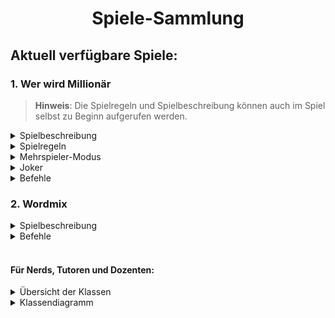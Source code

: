<h1 align="center">Spiele-Sammlung</h1>

## Aktuell verfügbare Spiele:
### 1. Wer wird Millionär
> **Hinweis**: Die Spielregeln und Spielbeschreibung können auch im Spiel selbst zu Beginn aufgerufen werden.
<details><summary>Spielbeschreibung</summary>

> "Wer wird Millionär?" ist ein Quiz-Spiel, das auf der gleichnamigen Fernsehsendung basiert. Das Spiel besteht aus mehreren Runden, in denen die Spieler Fragen aus verschiedenen Wissensgebieten beantworten müssen, um einen Geldpreis zu gewinnen.   
<br>
"Wer wird Millionär?" ist ein unterhaltsames und herausforderndes Spiel, das Wissen und strategisches Denken erfordert, um den Hauptpreis zu gewinnen.
</details>

<details><summary>Spielregeln</summary>

> **Spielmechanik**: Zu Beginn des Spiels wählt der Spieler zwischen dem Risikomdous oder dem normalen. Im Risikomodus fällt die Sicherheitsstufe bei 16.000€ weg, sodass der Spieler auf 500€ zurückfallen kann. Im Gegenzug dazu erhält er einen weiteren Joker. Pro richtig beantworteter Frage steigt der Geldbetrag. Das Ziel des Spiels ist es, durch das Beantworten einer Reihe von Fragen den Geldbetrag zu erhöhen und schließlich den Hauptpreis zu gewinnen.
<br><br>
**Fragen und Antworten**: Das Spiel besteht aus bis zu 15 Fragen, die in verschiedenen Schwierigkeitsgraden eingestuft sind. Jede Frage hat vier mögliche Antworten, von denen nur eine richtig ist. Der Spieler muss die richtige Antwort auswählen, um zur nächsten Frage zu gelangen. Dabei stehen ihm verschiedene Joker zur Verfügung.
<br>**Pro Frage gilt ein Zeitlimit von 60 Sekunden!**
<br><br>
**Sicherheitsstufen**: Jeweils bei 500€ und bei 16.000€ gibt es Standardmäßig Sicherheitsstufen. Beantwortet ma eine Frage falsch, so fällt man maximal auf diese letzte Sicherheitsstufe zurück und gewinnt diesen Betrag trotzdem. Der Risikmodus stellt eine Ausnahme dar. Siehe Spielmechanik.
<br><br>
**Gewinnprogression**: Mit jeder richtig beantworteten Frage erhöht sich der Geldbetrag, den der Spieler gewinnt. Die Schwierigkeit der Fragen steigt ebenfalls mit zunehmendem Geldbetrag. Das Ziel des Spiels ist es, alle 15 Fragen richtig zu beantworten und den Hauptpreis von einer Millionen Euro zu gewinnen.
<br><br>
**Fehler und Spielende**: Wenn der Spieler eine Frage falsch beantwortet, kann er einen Teil seiner Gewinne verlieren. Der Spieler kann allerdings auch jederzeit aufhören und den bereits erspielten Betrag mitnehmen.
</details> 

<details><summary>Mehrspieler-Modus</summary>

> Beim Mehrspielermodus können bis zu 5 Spieler antreten.  
> Dabei erhalten alle Spieler nacheinander die gleiche Sortierfrage, der Spieler welche die schnellste und gleichzeitig richtige Antwort gegeben hat, ist dann für das Hauptspiel qualifiziert.  
> Für den Fall, dass niemand die richtige Antwort hatte, wird die Qualifizierungsrunde wiederholt.
</details>
<details><Summary>Joker</Summary>

> **Folgende Joker gibt es im Spiel:**
<br>
> * **50/50 Joker**
<br> Zwei falsche Antworten werden entfernt.<br><br>
> * **Telefonjoker**
<br> Der Spieler kann eine von drei Personen anrufen, welche einem hilft<br><br>
> * **Publikumsjoker**
<br> Das Publikum stimmt ab, der Spieler bekommt das Ergebnis für alle Optionen in Prozent angezeigt<br><br>
> * **Zusatzjoker** (Nur im Riskomodus!)<br>
> Der Spieler kann eine Person aus dem Publikum auswählen, die ihm hilft.
<br><br>**Jeder Joker kann nur EINMAL pro Spiel genutzt werden!**
</details>
<details><summary>Befehle</summary>

> **Folgende Befehle stehen während der Beantwort der Fragen zur Verfügung:**
<br>
> * **stop**
<br>Du beendest das Spiel und gewinnst (natürlich virtuell) die bereits erspielte Geldsumme.
<br><br>
> * **joker**
<br>Solltest du noch Joker haben, kannst du im angezeigten Menü deinen gewünschten Joker auswählen und so benutzen.
</details>

### 2. Wordmix

<details><summary>Spielbeschreibung</summary>

> Bei Wordmix wurden alle Buchstaben eines Wortes in eine zufällige Reihenfolge gebracht. Deine Aufgabe ist es, das richtige Wort zu erraten.
</details>
<details><summary>Befehle</summary>

> **Folgende Befehle stehen während der Beantwortung der Fragen zur Verfügung:**
<br>
> * **next**
    <br>Du bekommst ein neues durchgemixtes Wort.
    <br><br>
> * **stop**
    <br>Du beendest Wordmix und wir bringen dich zurück ins Hauptmenü.
</details>
<br>

#### Für Nerds, Tutoren und Dozenten:
<details><summary>Übersicht der Klassen</summary>

**Einzelne Klassen**
> * **Player**  
    > Diese Klasse repräsentiert die Spielerobjekte. Jeder Spieler hat einen Namen und ein Alter.<br><br>
> * **Names**  
    > Diese Klasse repräsentiert eine Liste von Namen, zusätzlich beinhaltet sie die Funktion **generateRandomName** um sich einen zufälligen Namen aus dieser Liste zu holen.

**Spielklassen**
> * **Game** (Oberklasse)  
    > Diese Klasse repräsentiert die Oberklasse über die einzelnen Spiele. Sie legt fest, dass jede Spielklasse einen Spielenamen hat.
    <br><br>
> * **WWM** (Erbt von Game)  
    > Diese Klasse repräsentiert das Spiel "Wer wird Millionär", daher ist deren Spielname auch per Standard so definiert.
    <br><br>**Sie beinhaltet folgende Funktionen:**<br>
    <br> - **newQuestion** (Gibt basierend auf dem Fortschritt des Spiels eine einfache, mittlere oder schwere Frage zurück.)
    <br><br> - **gameRules** (Zeigt die Spielbeschreibung + Regeln an)
    <br><br> - **riskOrNot** (Der Spieler wählt zwischen Normalen Modus und Risikomodus)
    <br><br> - **nextQuestion** (Steuert den hauptsächlichen Spielfluss, ruft die benötigen Funktionen zum Anzeigen der nächsten Frage, zum einloggen der Antwort etc. auf. - Wertet auch aus, ob der Spieler richtig geantwortet hat.)
    <br><br> - **singleOrMultiPlayer** (Der Spieler wählt zwischen Einzel und Mehrspieler)
    <br><br> - **handleMultiPlayer** (Steuert den Spielfluss der Qualifizierungsrunde bei Mehrspieler)
    <br><br> - **startGame** (Startet das Spiel, gibt die Möglichkeit zum anzeigen der Spielregeln, außerdem ruft es die Funktion zum auswählen des Spielmodus auf, anschließend dann die Hauptfunktion für erste Frage.)
    <br><br>
> * **Wordmix** (Erbt von Game)
    > Diese Klasse repräsentiert das Spiel "Wordmix", daher ist deren Spielname auch per Standard so definiert. Beinhaltet zusätzlich eine Liste aus Wörtern für das Spiel.
    <br><br>**Sie beinhaltet folgende Funktionen:**<br>
    <br> - **use** (Steuert den gesamten Spielfluss)

**Jokerklassen**
> * **Joker** (Oberklasse)  
    > Diese Klasse repräsentiert die Oberklasse über die einzelnen Spiele. Sie legt fest, dass jeder Joker einen Namen hat.
    <br><br>
> * **FiftyFiftyJoker** (Erbt von Joker)  
    > Repräsentiert den 50/50 Joker
    <br><br>
> * **Telefonjoker** (Erbt von Joker)  
    > Repräsentiert den Telefonjoker
    <br><br>
> * **Publikumsjoker** (Erbt von Joker)  
    > Repräsentiert den Publikumsjoker
    <br><br>
> * **Zusatzjoker** (Erbt von Joker)  
    > Repräsentiert den Zusatzjoker
    <br><br>
    > **Alle Joker besitzen die Funktion use(), damit werden die Joker und deren Funktionalität aufgerufen!**

**Fragenklassen**
> * **Question** (Oberklasse)  
    > Diese Klasse repräsentiert die Oberklasse für die verschiedenen Fragenarten. Sie legt fest, dass jede Fragenklasse eine Frage und eine Schwierigkeitsstufe braucht. Außerdem enthält sie die Liste der Fragen.
    <br><br>
> * **MultipleChoiceQuestion** (Erbt von Question)  
    > Repräsentiert die MultipleChoiceQuestions für "Wer wird Millionär". Jede Frage hat vier vorgegebene Antwortmöglichkeiten, wovon nur eine richtig ist.
    <br><br>**Sie beinhaltet folgende Funktionen:**<br>
    <br> - **getQuestion** (Zeigt die aktuelle Frage an)  
    <br> - **getQuestionLoggedIn** (Gibt die Frage noch mal mit markierter Wahl des Spielers aus)  
    <br> - **getAnswer** (Gibt die Frage samt Lösung durch farbliche Markierungen aus)  
    <br> - **chooseSolution** (Gibt dem Spieler die Möglichkeit eine Antwort auswählen, alternativ das Spiel zu beenden oder einen Joker zu nutzen)
    <br><br>
> * **SortingQuestion** (Erbt von Question)  
    > Diese Klasse repräsentiert die Sortierfragen für "Wer wird Millionär" im Mehrspielermodus während der Qualifizierung.
    <br><br>**Sie beinhaltet folgende Funktionen:**<br>
    <br> - **getNewQuestion** (Gibt eine zufällige Sortierfrage zurück)
</details>

<details><summary>Klassendiagramm</summary>

![alt text](https://i.imgur.com/nXDRA1G.png)
</details>